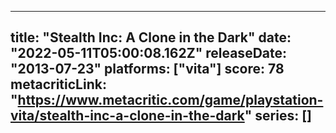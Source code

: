 
---
title: "Stealth Inc: A Clone in the Dark"
date: "2022-05-11T05:00:08.162Z"
releaseDate: "2013-07-23"
platforms: ["vita"]
score: 78
metacriticLink: "https://www.metacritic.com/game/playstation-vita/stealth-inc-a-clone-in-the-dark"
series: []
---
